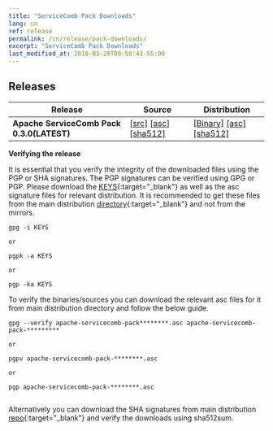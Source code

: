 ```yaml
---
title: "ServiceComb Pack Downloads"
lang: cn
ref: release
permalink: /cn/release/pack-downloads/
excerpt: "ServiceComb Pack Downloads"
last_modified_at: 2018-03-28T00:50:43-55:00
---
```


## Releases

| Release           |         Source            |           Distribution         | 
| ---------------------- | --------------------------------- | --------------------------------- | 
|**Apache ServiceComb Pack 0.3.0(LATEST)**|[[src]](https://apache.org/dyn/closer.cgi/servicecomb/servicecomb-pack/0.3.0/apache-servicecomb-pack-distribution-0.3.0-src.zip) [[asc]](https://www.apache.org/dist/servicecomb/servicecomb-pack/0.3.0/apache-servicecomb-pack-distribution-0.3.0-src.zip.asc) [[sha512]](https://www.apache.org/dist/servicecomb/servicecomb-pack/0.3.0/apache-servicecomb-pack-distribution-0.3.0-src.zip.sha512)|[[Binary]](https://apache.org/dyn/closer.cgi/servicecomb/servicecomb-pack/0.3.0/apache-servicecomb-pack-distribution-0.3.0-bin.zip) [[asc]](https://www.apache.org/dist/servicecomb/servicecomb-pack/0.3.0/apache-servicecomb-pack-distribution-0.3.0-bin.zip.asc) [[sha512]](https://www.apache.org/dist/servicecomb/servicecomb-pack/0.3.0/apache-servicecomb-pack-distribution-0.3.0-bin.zip.sha512)|

**Verifying the release**

It is essential that you verify the integrity of the downloaded files using the PGP or SHA signatures.
 The PGP signatures can  be verified using GPG or PGP.
 Please download the [KEYS](https://www.apache.org/dist/servicecomb/KEYS){:target="_blank"} as well as the asc signature files for relevant distribution. It is recommended to get these files from the main distribution [directory](https://www.apache.org/dist/servicecomb/servicecomb-pack/){:target="_blank"} and not from the mirrors.
 ```
 gpg -i KEYS

 or

 pgpk -a KEYS

 or

 pgp -ka KEYS

```

To verify the binaries/sources you can download the relevant asc files for it from main distribution directory and follow the below guide.

```
gpg --verify apache-servicecomb-pack********.asc apache-servicecomb-pack-*********

or

pgpv apache-servicecomb-pack-********.asc

or

pgp apache-servicecomb-pack-********.asc


```

Alternatively you can download the SHA signatures from main distribution [repo](https://www.apache.org/dist/servicecomb/servicecomb-pack/){:target="_blank"} and verify the downloads using sha512sum.
